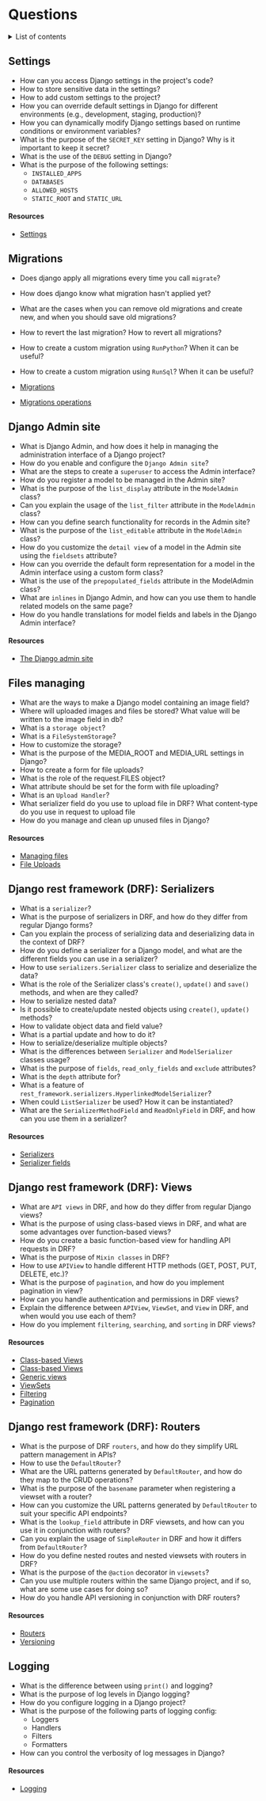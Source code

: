 # Questions

<details>
<summary>List of contents</summary>

- [Settings](#settings)
  - [Resources](#resources)
- [Migrations](#migrations)
  - [Resources](#resources-1)
- [Django Admin site](#django-admin-site)
  - [Resources](#resources-2)
- [Files handling](#files-handling)
  - [Resources](#resources-3)
- [Django rest framework (DRF): Serializers](#drf-serializers)
  - [Resources](#resources-4)
- [Django rest framework (DRF): Views](#drf-views)
  - [Resources](#resources-5)
- [Django rest framework (DRF): Routers](#drf-routers)
  - [Resources](#resources-6)
- [Logging](#logging)
  - [Resources](#resources-7)

</details>

## Settings
- How can you access Django settings in the project's code?
- How to store sensitive data in the settings?
- How to add custom settings to the project? 
- How you can override default settings in Django for different environments (e.g., development, staging, production)?
- How you can dynamically modify Django settings based on runtime conditions or environment variables?
- What is the purpose of the `SECRET_KEY` setting in Django? Why is it important to keep it secret?
- What is the use of the `DEBUG` setting in Django?
- What is the purpose of the following settings:
  - `INSTALLED_APPS`
  - `DATABASES`
  - `ALLOWED_HOSTS`
  - `STATIC_ROOT` and `STATIC_URL`

#### Resources
- [Settings](https://docs.djangoproject.com/en/4.2/ref/settings/)


## Migrations
- Does django apply all migrations every time you call `migrate`?
- How does django know what migration hasn't applied yet?
- What are the cases when you can remove old migrations and create new, and when you should save old migrations?
- How to revert the last migration? How to revert all migrations?
- How to create a custom migration using `RunPython`? When it can be useful?
- How to create a custom migration using `RunSql`? When it can be useful?

- [Migrations](https://docs.djangoproject.com/en/4.2/topics/migrations/)
- [Migrations operations](https://docs.djangoproject.com/en/4.2/ref/migration-operations/#django.db.migrations.operations.RunPython)


## Django Admin site
- What is Django Admin, and how does it help in managing the administration interface of a Django project?
- How do you enable and configure the `Django Admin site`?
- What are the steps to create a `superuser` to access the Admin interface?
- How do you register a model to be managed in the Admin site?
- What is the purpose of the `list_display` attribute in the `ModelAdmin` class?
- Can you explain the usage of the `list_filter` attribute in the `ModelAdmin` class?
- How can you define search functionality for records in the Admin site?
- What is the purpose of the `list_editable` attribute in the `ModelAdmin` class?
- How do you customize the `detail view` of a model in the Admin site using the `fieldsets` attribute?
- How can you override the default form representation for a model in the Admin interface using a custom form class?
- What is the use of the `prepopulated_fields` attribute in the ModelAdmin class?
- What are `inlines` in Django Admin, and how can you use them to handle related models on the same page?
- How do you handle translations for model fields and labels in the Django Admin interface?

#### Resources
- [The Django admin site](https://docs.djangoproject.com/en/4.2/ref/contrib/admin/)

## Files managing
- What are the ways to make a Django model containing an image field?
- Where will uploaded images and files be stored? What value will be written to the image field in db? 
- What is a `storage object`? 
- What is a `FileSystemStorage`? 
- How to customize the storage?
- What is the purpose of the MEDIA_ROOT and MEDIA_URL settings in Django?
- How to create a form for file uploads?
- What is the role of the request.FILES object?
- What attribute should be set for the form with file uploading? 
- What is an `Upload Handler`? 
- What serializer field do you use to upload file in DRF? What content-type do you use in request to upload file
- How do you manage and clean up unused files in Django?

#### Resources
- [Managing files](https://docs.djangoproject.com/en/4.2/topics/files/)
- [File Uploads](https://docs.djangoproject.com/en/4.2/topics/http/file-uploads/)

## Django rest framework (DRF): Serializers
- What is a `serializer`?
- What is the purpose of serializers in DRF, and how do they differ from regular Django forms?
- Can you explain the process of serializing data and deserializing data in the context of DRF?
- How do you define a serializer for a Django model, and what are the different fields you can use in a serializer?
- How to use `serializers.Serializer` class to serialize and deserialize the data?
- What is the role of the Serializer class's `create()`, `update()` and `save()` methods, and when are they called?
- How to serialize nested data?
- Is it possible to create/update nested objects using `create()`, `update()` methods?
- How to validate object data and field value?
- What is a partial update and how to do it?
- How to serialize/deserialize multiple objects?
- What is the differences between `Serializer` and `ModelSerializer` classes usage?
- What is the purpose of `fields`, `read_only_fields` and `exclude` attributes?
- What is the `depth` attribute for?
- What is a feature of `rest_framework.serializers.HyperlinkedModelSerializer`?
- When could `ListSerializer` be used? How it can be instantiated?
- What are the `SerializerMethodField` and `ReadOnlyField` in DRF, and how can you use them in a serializer?

#### Resources
- [Serializers](https://www.django-rest-framework.org/api-guide/serializers/)
- [Serializer fields](https://www.django-rest-framework.org/api-guide/fields/)


## Django rest framework (DRF): Views
- What are `API views` in DRF, and how do they differ from regular Django views?
- What is the purpose of using class-based views in DRF, and what are some advantages over function-based views?
- How do you create a basic function-based view for handling API requests in DRF?
- What is the purpose of `Mixin classes` in DRF? 
- How to use `APIView` to handle different HTTP methods (GET, POST, PUT, DELETE, etc.)?
- What is the purpose of `pagination`, and how do you implement pagination in view?
- How can you handle authentication and permissions in DRF views?
- Explain the difference between `APIView`, `ViewSet`, and `View` in DRF, and when would you use each of them?
- How do you implement `filtering`, `searching`, and `sorting` in DRF views?

#### Resources
- [Class-based Views](https://www.django-rest-framework.org/tutorial/3-class-based-views/)
- [Class-based Views](https://www.django-rest-framework.org/api-guide/views/#class-based-views)
- [Generic views](https://www.django-rest-framework.org/api-guide/generic-views/)
- [ViewSets](https://www.django-rest-framework.org/api-guide/viewsets/)
- [Filtering](https://www.django-rest-framework.org/api-guide/filtering/)
- [Pagination](https://www.django-rest-framework.org/api-guide/pagination/)


## Django rest framework (DRF): Routers
- What is the purpose of DRF `routers`, and how do they simplify URL pattern management in APIs?
- How to use the `DefaultRouter`?
- What are the URL patterns generated by `DefaultRouter`, and how do they map to the CRUD operations?
- What is the purpose of the `basename` parameter when registering a viewset with a router?
- How can you customize the URL patterns generated by `DefaultRouter` to suit your specific API endpoints?
- What is the `lookup_field` attribute in DRF viewsets, and how can you use it in conjunction with routers?
- Can you explain the usage of `SimpleRouter` in DRF and how it differs from `DefaultRouter`?
- How do you define nested routes and nested viewsets with routers in DRF?
- What is the purpose of the `@action` decorator in `viewsets`?
- Can you use multiple routers within the same Django project, and if so, what are some use cases for doing so?
- How do you handle API versioning in conjunction with DRF routers?

#### Resources
- [Routers](https://www.django-rest-framework.org/api-guide/routers/)
- [Versioning](https://www.django-rest-framework.org/api-guide/versioning/)


## Logging
- What is the difference between using `print()` and logging?
- What is the purpose of log levels in Django logging?
- How do you configure logging in a Django project?
- What is the purpose of the following parts of logging config:
    - Loggers
    - Handlers
    - Filters
    - Formatters
- How can you control the verbosity of log messages in Django? 

#### Resources
- [Logging](https://docs.djangoproject.com/en/4.2/topics/logging/)

